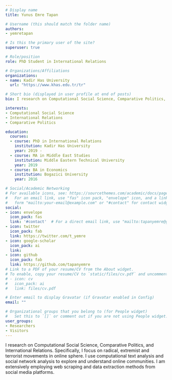 ```yaml
---
# Display name
title: Yunus Emre Tapan

# Username (this should match the folder name)
authors:
- yemretapan

# Is this the primary user of the site?
superuser: true

# Role/position
role: PhD Student in International Relations

# Organizations/Affiliations
organizations:
- name: Kadir Has University
  url: "https://www.khas.edu.tr/tr"

# Short bio (displayed in user profile at end of posts)
bio: I research on Computational Social Science, Comparative Politics, and International Relations. Specifically, I focus on radical, extremist and terrorist movements in online sphere. I use computational text analysis and social network analysis to explore and understand online communities. I am extensively employing web scraping and data extraction methods from social media platforms. 

interests:
- Computational Social Science
- International Relations
- Comparative Politics

education:
  courses:
  - course: PhD in International Relations
    institution: Kadir Has University
    year: 2019 - 
  - course: MA in Middle East Studies
    institution: Middle Eastern Technical University
    year: 2019
  - course: BA in Economics
    institution: Bogazici University
    year: 2016

# Social/Academic Networking
# For available icons, see: https://sourcethemes.com/academic/docs/page-builder/#icons
#   For an email link, use "fas" icon pack, "envelope" icon, and a link in the
#   form "mailto:your-email@example.com" or "#contact" for contact widget.
social:
- icon: envelope
  icon_pack: fas
  link: '#contact'  # For a direct email link, use "mailto:tapanyemre@gmail.com".
- icon: twitter
  icon_pack: fab
  link: https://twitter.com/t_yemre
- icon: google-scholar
  icon_pack: ai
  link: 
- icon: github
  icon_pack: fab
  link: https://github.com/tapanyemre
# Link to a PDF of your resume/CV from the About widget.
# To enable, copy your resume/CV to `static/files/cv.pdf` and uncomment the lines below.
# - icon: cv
#   icon_pack: ai
#   link: files/cv.pdf

# Enter email to display Gravatar (if Gravatar enabled in Config)
email: ""

# Organizational groups that you belong to (for People widget)
#   Set this to `[]` or comment out if you are not using People widget.
user_groups:
- Researchers
- Visitors
---
```


I research on Computational Social Science, Comparative Politics, and International Relations. Specifically, I focus on radical, extremist and terrorist movements in online sphere. I use computational text analysis and social network analysis to explore and understand online communities. I am extensively employing web scraping and data extraction methods from social media platforms. 

